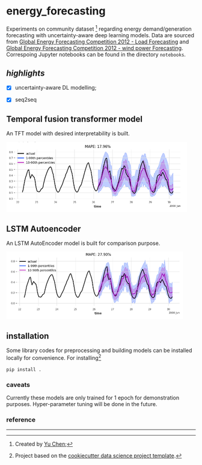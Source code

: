 energy_forecasting
==============================

Experiments on community dataset [^1] regarding energy demand/generation forecasting with uncertainty-aware deep learning models. Data are sourced from [Global Energy Forecasting Competition 2012 - Load Forecasting](https://www.kaggle.com/competitions/global-energy-forecasting-competition-2012-load-forecasting/overview) and [Global Energy Forecasting Competition 2012 - wind power Forecasting](https://www.kaggle.com/competitions/GEF2012-wind-forecasting/data).
Correspoing Jupyter notebooks can be found in the directory `notebooks`.


## *highlights*

- [x] uncertainty-aware DL modelling;
- [x] seq2seq


## Temporal fusion transformer model 

An TFT model with desired interpretability is built.

![alt text](visualisations/Picture1.png "TFT")

## LSTM Autoencoder

An LSTM AutoEncoder model is built for comparison purpose.

![alt text](visualisations/Picture2.png "LSTM AutoEncoder")



## installation

Some library codes for preprocessing and building models can be installed locally for convenience. For installing[^2]

```shell
pip install .
```


### caveats

Currently these models are only trained for 1 epoch for demonstration purposes. Hyper-parameter tuning will be done in the future.


### reference

--------
[^1]: Created by [Yu Chen](https://yuchenakaleslie.github.io/);
[^2]: Project based on the <a target="_blank" href="https://drivendata.github.io/cookiecutter-data-science/">cookiecutter data science project template</a>. 